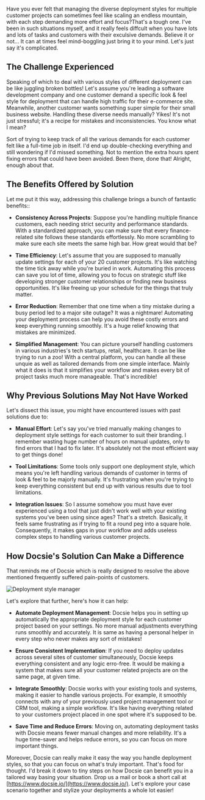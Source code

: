 Have you ever felt that managing the diverse deployment styles for multiple customer projects can sometimes feel like scaling an endless mountain, with each step demanding more effort and focus?That's a tough one. I've been in such situations myself, and it really feels diffcult when you have lots and lots of tasks and customers with their exculsive demands. Believe it or not... It can at times feel mind-boggling just bring it to your mind. Let's just say it's complicated.

## The Challenge Experienced

Speaking of which to deal with various styles of different deployment can be like juggling broken bottles! Let's assume you're leading a software development company and one customer demand a specific look & feel style for deployment that can handle high traffic for their e-commerce site. Meanwhile, another customer wants something super simple for their small business website. Handling these diverse needs manually? Yikes! It's not just stressful; it's a recipe for mistakes and inconsistencies. You know what I mean?

Sort of trying to keep track of all the various demands for each customer felt like a full-time job in itself. I'd end up double-checking everything and still wondering if I'd missed something. Not to mention the extra hours spent fixing errors that could have been avoided. Been there, done that! Alright, enough about that.

## The Benefits Offered by Solution

Let me put it this way, addressing this challenge brings a bunch of fantastic benefits::

* **Consistency Across Projects**: Suppose you're handling multiple finance customers, each needing strict security and performance standards. With a standardized approach, you can make sure that every finance-related site follows these standards effortlessly. No more scrambling to make sure each site meets the same high bar. How great would that be?

* **Time Efficiency**: Let's assume that you are supposed to manually update settings for each of your 20 customer projects. It's like watching the time tick away while you're buried in work. Automating this process can save you lot of time, allowing you to focus on strategic stuff like developing stronger customer relationships or finding new business opportunities. It's like freeing up your schedule for the things that truly matter.

* **Error Reduction**: Remember that one time when a tiny mistake during a busy period led to a major site outage? It was a nightmare! Automating your deployment process can help you avoid these costly errors and keep everything running smoothly. It's a huge relief knowing that mistakes are minimized.

* **Simplified Management**: You can picture yourself handling customers in various industries's tech startups, retail, healthcare. It can be like trying to run a zoo! With a central platform, you can handle all these unquie as well as tailored demands from one simple interface. Mainly what it does is that it simplifies your workflow and makes every bit of project tasks much more manageable. That's incredible!

## Why Previous Solutions May Not Have Worked

Let's dissect this issue, you might have encountered issues with past solutions due to:

* **Manual Effort**: Let's say you've tried manually making changes to deployment style settings for each customer to suit their branding. I remember wasting huge number of hours on manual updates, only to find errors that I had to fix later. It's absolutely not the most efficient way to get things done!

* **Tool Limitations**: Some tools only support one deployment style, which means you're left handling various demands of customer in terms of look & feel to be majorly manually. It's frustrating when you're trying to keep everything consistent but end up with various results due to tool limitations.

* **Integration Issues**: So I assume somehow you must have ever experienced using a tool that just didn't work well with your existing systems you've been using since ages? That's a stretch. Basically, it feels same frustrating as if trying to fit a round peg into a square hole. Consequently, it makes gaps in your workflow and adds useless complex steps to handling various customer projects.

## How Docsie's Solution Can Make a Difference

That reminds me of Docsie which is really designed to resolve the above mentioned frequently suffered pain-points of customers. 

![Deployment style manager](https://cdn.docsie.io/workspace_PfNzfGj3YfKKtTO4T/doc_hyOyyoFNExMH5yxZ2/file_I0LqR3m4LhbCrddsR/appdocsieio_organization_likalo_stanley_global_enterprises_4k_4_b5fa69f9-fb8f-e718-05fc-44367d6f5201.png "Deployment style manager")

Let's explore that further, here's how it can help:

* **Automate Deployment Management**: Docsie helps you in setting up automatically the appropriate deployment style for each customer project based on your settings. No more manual adjustments everything runs smoothly and accurately. It is same as having a personal helper in every step who never makes any sort of mistakes! 

* **Ensure Consistent Implementation**: If you need to deploy updates across several sites of customer simultaneously, Docsie keeps everything consistent and any logic erro-free. It would be making a system that makes sure all your customer related projects are on the same page, at given time.

* **Integrate Smoothly**: Docsie works with your existing tools and systems, making it easier to handle various projects. For example, it smoothly connects with any of your previously used project management tool or CRM tool, making a simple workflow. It's like having everything related to your customers project placed in one spot where it's supposed to be.

* **Save Time and Reduce Errors**: Moving on, automating deployment tasks with Docsie means fewer manual changes and more reliability. It's a huge time-saver and helps reduce errors, so you can focus on more important things.

Moreover, Docsie can really make it easy the way you handle deployment styles, so that you can focus on what's truly important. That's food for thought. I'd break it down to tiny steps on how Docsie can benefit you in a tailored way basing your situation. Drop us a mail or book a short call at [https://www.docsie.io/](https://www.docsie.io/). Let's explore your case scenario together and stylize your deployments a whole lot easier!
